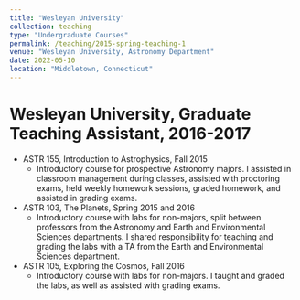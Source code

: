 ```yaml
---
title: "Wesleyan University"
collection: teaching
type: "Undergraduate Courses"
permalink: /teaching/2015-spring-teaching-1
venue: "Wesleyan University, Astronomy Department"
date: 2022-05-10
location: "Middletown, Connecticut"
---
```


Wesleyan University, Graduate Teaching Assistant, 2016-2017
=====
* ASTR 155, Introduction to Astrophysics, Fall 2015
  * Introductory course for prospective Astronomy majors. I assisted in classroom management during classes, assisted with proctoring exams, held weekly homework sessions, graded homework, and assisted in grading exams.
* ASTR 103, The Planets, Spring 2015 and 2016 
  * Introductory course with labs for non-majors, split between professors from the Astronomy and Earth and Environmental Sciences departments. I shared responsibility for teaching and grading the labs with a TA from the Earth and Environmental Sciences department. 
* ASTR 105, Exploring the Cosmos, Fall 2016
  * Introductory course with labs for non-majors. I taught and graded the labs, as well as assisted with grading exams. 
